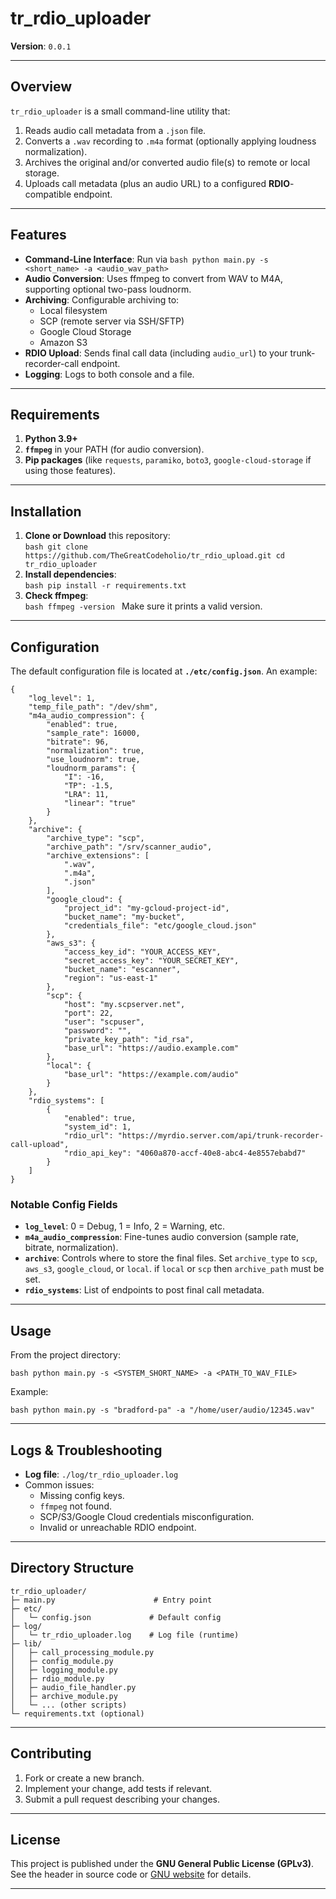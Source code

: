 # tr_rdio_uploader

**Version**: `0.0.1`

---

## Overview

`tr_rdio_uploader` is a small command-line utility that:
1. Reads audio call metadata from a `.json` file.
2. Converts a `.wav` recording to `.m4a` format (optionally applying loudness normalization).
3. Archives the original and/or converted audio file(s) to remote or local storage.
4. Uploads call metadata (plus an audio URL) to a configured **RDIO**-compatible endpoint.

---

## Features

- **Command-Line Interface**: Run via `bash
  python main.py -s <short_name> -a <audio_wav_path>
  `
- **Audio Conversion**: Uses ffmpeg to convert from WAV to M4A, supporting optional two-pass loudnorm.
- **Archiving**: Configurable archiving to:
    - Local filesystem
    - SCP (remote server via SSH/SFTP)
    - Google Cloud Storage
    - Amazon S3
- **RDIO Upload**: Sends final call data (including `audio_url`) to your trunk-recorder-call endpoint.
- **Logging**: Logs to both console and a file.

---

## Requirements

1. **Python 3.9+**
2. **`ffmpeg`** in your PATH (for audio conversion).
3. **Pip packages** (like `requests`, `paramiko`, `boto3`, `google-cloud-storage` if using those features).

---

## Installation

1. **Clone or Download** this repository:  
   `bash
   git clone https://github.com/TheGreatCodeholio/tr_rdio_upload.git
   cd tr_rdio_uploader
   `
2. **Install dependencies**:  
   `bash
   pip install -r requirements.txt
   `
3. **Check ffmpeg**:  
   `bash
   ffmpeg -version
   `
   Make sure it prints a valid version.

---

## Configuration

The default configuration file is located at **`./etc/config.json`**. An example:

```jsonc
{
    "log_level": 1,
    "temp_file_path": "/dev/shm",
    "m4a_audio_compression": {
        "enabled": true,
        "sample_rate": 16000,
        "bitrate": 96,
        "normalization": true,
        "use_loudnorm": true,
        "loudnorm_params": {
            "I": -16,
            "TP": -1.5,
            "LRA": 11,
            "linear": "true"
        }
    },
    "archive": {
        "archive_type": "scp",
        "archive_path": "/srv/scanner_audio",
        "archive_extensions": [
            ".wav",
            ".m4a",
            ".json"
        ],
        "google_cloud": {
            "project_id": "my-gcloud-project-id",
            "bucket_name": "my-bucket",
            "credentials_file": "etc/google_cloud.json"
        },
        "aws_s3": {
            "access_key_id": "YOUR_ACCESS_KEY",
            "secret_access_key": "YOUR_SECRET_KEY",
            "bucket_name": "escanner",
            "region": "us-east-1"
        },
        "scp": {
            "host": "my.scpserver.net",
            "port": 22,
            "user": "scpuser",
            "password": "",
            "private_key_path": "id_rsa",
            "base_url": "https://audio.example.com"
        },
        "local": {
            "base_url": "https://example.com/audio"
        }
    },
    "rdio_systems": [
        {
            "enabled": true,
            "system_id": 1,
            "rdio_url": "https://myrdio.server.com/api/trunk-recorder-call-upload",
            "rdio_api_key": "4060a870-accf-40e8-abc4-4e8557ebabd7"
        }
    ]
}
```

### Notable Config Fields
- **`log_level`**: 0 = Debug, 1 = Info, 2 = Warning, etc.
- **`m4a_audio_compression`**: Fine-tunes audio conversion (sample rate, bitrate, normalization).
- **`archive`**: Controls where to store the final files. Set `archive_type` to `scp`, `aws_s3`, `google_cloud`, or `local`. if `local` or `scp` then `archive_path` must be set.
- **`rdio_systems`**: List of endpoints to post final call metadata.

---

## Usage

From the project directory:

`bash
python main.py -s <SYSTEM_SHORT_NAME> -a <PATH_TO_WAV_FILE>
`

Example:

`bash
python main.py -s "bradford-pa" -a "/home/user/audio/12345.wav"
`

---

## Logs & Troubleshooting

- **Log file**: `./log/tr_rdio_uploader.log`
- Common issues:
    - Missing config keys.
    - `ffmpeg` not found.
    - SCP/S3/Google Cloud credentials misconfiguration.
    - Invalid or unreachable RDIO endpoint.

---

## Directory Structure

```
tr_rdio_uploader/
├─ main.py                      # Entry point
├─ etc/
│   └─ config.json             # Default config
├─ log/
│   └─ tr_rdio_uploader.log    # Log file (runtime)
├─ lib/
│   ├─ call_processing_module.py
│   ├─ config_module.py
│   ├─ logging_module.py
│   ├─ rdio_module.py
│   ├─ audio_file_handler.py
│   ├─ archive_module.py
│   └─ ... (other scripts)
└─ requirements.txt (optional)
```

---

## Contributing

1. Fork or create a new branch.
2. Implement your change, add tests if relevant.
3. Submit a pull request describing your changes.

---

## License

This project is published under the **GNU General Public License (GPLv3)**.  
See the header in source code or [GNU website](https://www.gnu.org/licenses/gpl-3.0.en.html) for details.

---
